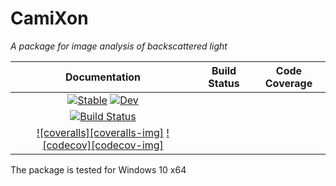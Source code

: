# CamiXon

*A package for image analysis of backscattered light*

| **Documentation**                                                               | **Build Status**                                                                                 | **Code Coverage**                                                                                                                                                           
|:-------------------------------------------------------------------------------:|:-----------------------------------------------------------------------------------------------:|:-----------------------------------------------------------------------------------------------:|
| [![Stable](https://img.shields.io/badge/docs-stable-blue.svg)](https://walra356.github.io/CamiXon.jl/stable) [![Dev](https://img.shields.io/badge/docs-dev-blue.svg)](https://walra356.github.io/CamiXon.jl/dev)
| [![Build Status](https://github.com/walra356/CamiXon.jl/workflows/CI/badge.svg)](https://github.com/walra356/CamiXon.jl/actions)
| [![coveralls][coveralls-img]](https://coveralls.io/r/JuliaLang/julia?branch=master) [![codecov][codecov-img]](https://codecov.io/github/JuliaLang/julia?branch=master)


The package is tested for Windows 10 x64
